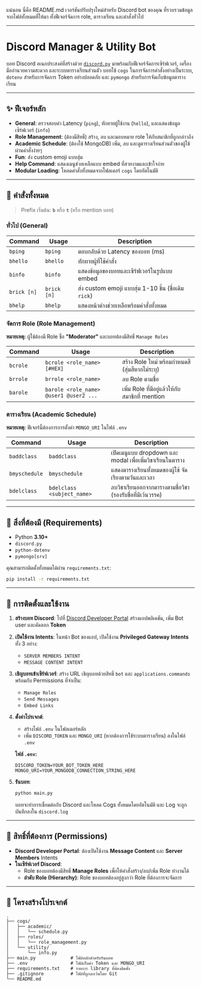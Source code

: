 แน่นอน นี่คือ README.md เวอร์ชันปรับปรุงใหม่สำหรับ Discord bot ของคุณ ที่รวบรวมข้อมูลจากไฟล์ทั้งหมดที่ให้มา ทั้งฟีเจอร์จัดการ role, ตารางเรียน และคำสั่งทั่วไป

-----

# Discord Manager & Utility Bot

บอท Discord อเนกประสงค์ที่สร้างด้วย [`discord.py`](https://www.google.com/search?q=%5Bhttps://discordpy.readthedocs.io/%5D\(https://discordpy.readthedocs.io/\)) มาพร้อมกับฟีเจอร์จัดการเซิร์ฟเวอร์, เครื่องมืออำนวยความสะดวก และระบบตารางเรียนส่วนตัว บอทใช้ `cogs` ในการจัดการคำสั่งอย่างเป็นระบบ, `dotenv` สำหรับการจัดการ Token อย่างปลอดภัย และ `pymongo` สำหรับการจัดเก็บข้อมูลตารางเรียน

-----

## ✨ ฟีเจอร์หลัก

  * **General**: ตรวจสอบค่า Latency (`ping`), ทักทายผู้ใช้งาน (`hello`), และแสดงข้อมูลเซิร์ฟเวอร์ (`info`)
  * **Role Management**: (ต้องมีสิทธิ์) สร้าง, ลบ และมอบหมาย role ให้กับสมาชิกที่ถูกกล่าวถึง
  * **Academic Schedule**: (ต้องใช้ MongoDB) เพิ่ม, ลบ และดูตารางเรียนส่วนตัวของผู้ใช้ผ่านคำสั่งง่ายๆ
  * **Fun**: ส่ง custom emoji แบบสุ่ม
  * **Help Command**: แสดงเมนูช่วยเหลือแบบ embed ที่สวยงามและเข้าใจง่าย
  * **Modular Loading**: โหลดคำสั่งทั้งหมดจากโฟลเดอร์ `cogs` โดยอัตโนมัติ

-----

## 🧱 คำสั่งทั้งหมด

> Prefix เริ่มต้น: **`b`** หรือ **`t`** (หรือ mention บอท)

### ทั่วไป (General)

| Command | Usage | Description |
| --- | --- | --- |
| `bping` | `bping` | ตอบกลับด้วย Latency ของบอท (ms) |
| `bhello` | `bhello` | ทักทายผู้ที่ใช้คำสั่ง |
| `binfo` | `binfo` | แสดงข้อมูลของบอทและเซิร์ฟเวอร์ในรูปแบบ embed |
| `brick [n]` | `brick [n]` | ส่ง custom emoji แบบสุ่ม 1-10 ชิ้น (ชื่อเดิม `rick`) |
| `bhelp` | `bhelp` | แสดงหน้าต่างช่วยเหลือพร้อมคำสั่งทั้งหมด |

### จัดการ Role (Role Management)

**หมายเหตุ:** ผู้ใช้ต้องมี Role ชื่อ **"Moderator"** และบอทต้องมีสิทธิ์ `Manage Roles`

| Command | Usage | Description |
| --- | --- | --- |
| `bcrole` | `bcrole <role_name> [#HEX]` | สร้าง Role ใหม่ พร้อมกำหนดสี (สุ่มสีหากไม่ระบุ) |
| `brrole` | `brrole <role_name>` | ลบ Role ตามชื่อ |
| `barole` | `barole <role_name> @user1 @user2 ...` | เพิ่ม Role ที่มีอยู่แล้วให้กับสมาชิกที่ mention |

### ตารางเรียน (Academic Schedule)

**หมายเหตุ:** ฟีเจอร์นี้ต้องการการตั้งค่า `MONGO_URI` ในไฟล์ `.env`

| Command | Usage | Description |
| --- | --- | --- |
| `baddclass` | `baddclass` | เปิดเมนูแบบ dropdown และ modal เพื่อเพิ่มวิชาเรียนในตาราง |
| `bmyschedule`| `bmyschedule` | แสดงตารางเรียนทั้งหมดของผู้ใช้ จัดเรียงตามวันและเวลา |
| `bdelclass` | `bdelclass <subject_name>` | ลบวิชาเรียนออกจากตารางตามชื่อวิชา (รองรับชื่อที่มีเว้นวรรค) |

-----

## 🧰 สิ่งที่ต้องมี (Requirements)

  * Python **3.10+**
  * `discord.py`
  * `python-dotenv`
  * `pymongo[srv]`

คุณสามารถติดตั้งทั้งหมดได้ผ่าน `requirements.txt`:

```bash
pip install -r requirements.txt
```

-----

## 🔧 การติดตั้งและใช้งาน

1.  **สร้างบอท Discord**: ไปที่ [Discord Developer Portal](https://discord.com/developers/applications) สร้างแอปพลิเคชัน, เพิ่ม Bot user และคัดลอก **Token**

2.  **เปิดใช้งาน Intents**: ในหน้า Bot ของแอป, เปิดใช้งาน **Privileged Gateway Intents** ทั้ง 3 อย่าง:

      * `SERVER MEMBERS INTENT`
      * `MESSAGE CONTENT INTENT`

3.  **เชิญบอทเข้าเซิร์ฟเวอร์**: สร้าง URL เชิญบอทด้วยสิทธิ์ `bot` และ `applications.commands` พร้อมกับ Permissions ที่จำเป็น:

      * `Manage Roles`
      * `Send Messages`
      * `Embed Links`

4.  **ตั้งค่าโปรเจกต์**:

      * สร้างไฟล์ `.env` ในโฟลเดอร์หลัก
      * เพิ่ม `DISCORD_TOKEN` และ `MONGO_URI` (หากต้องการใช้ระบบตารางเรียน) ลงในไฟล์ `.env`

    **ไฟล์ `.env`:**

    ```
    DISCORD_TOKEN=YOUR_BOT_TOKEN_HERE
    MONGO_URI=YOUR_MONGODB_CONNECTION_STRING_HERE
    ```

5.  **รันบอท**:

    ```bash
    python main.py
    ```

    บอทจะทำการเชื่อมต่อกับ Discord และโหลด Cogs ทั้งหมดโดยอัตโนมัติ และ Log จะถูกบันทึกลงใน `discord.log`

-----

## 🔐 สิทธิ์ที่ต้องการ (Permissions)

  * **Discord Developer Portal**: ต้องเปิดใช้งาน **Message Content** และ **Server Members** Intents
  * **ในเซิร์ฟเวอร์ Discord**:
      * Role ของบอทต้องมีสิทธิ์ **Manage Roles** เพื่อให้คำสั่งสร้าง/ลบ/เพิ่ม Role ทำงานได้
      * **ลำดับ Role (Hierarchy)**: Role ของบอทต้องอยู่สูงกว่า Role ที่ต้องการจะจัดการ

-----

## 📁 โครงสร้างโปรเจกต์

```
.
├── cogs/
│   ├── academic/
│   │   └── schedule.py
│   ├── roles/
│   │   └── role_management.py
│   └── utility/
│       └── info.py
├── main.py             # ไฟล์หลักสำหรับรันบอท
├── .env                # ไฟล์เก็บค่า Token และ MONGO_URI
├── requirements.txt    # รายการ library ที่ต้องติดตั้ง
├── .gitignore          # ไฟล์ที่ถูกละเว้นโดย Git
└── README.md
```
